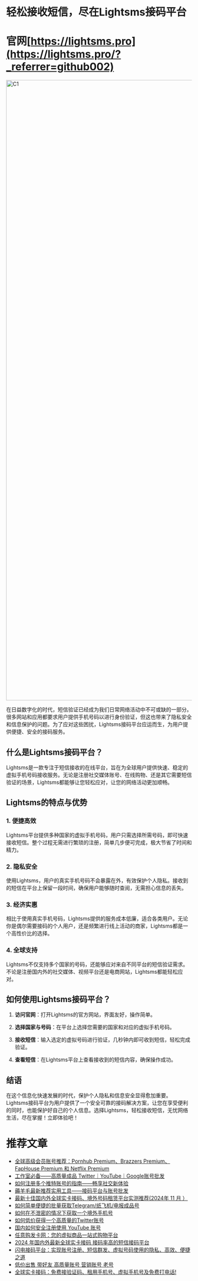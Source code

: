 # 轻松接收短信，尽在Lightsms接码平台

# 官网[https://lightsms.pro](https://lightsms.pro/?_referrer=github002)

<img width="1680" alt="C1" src="https://github.com/user-attachments/assets/5f242c86-a4ce-452c-a9db-cd12ff25ab3a" />


在日益数字化的时代，短信验证已经成为我们日常网络活动中不可或缺的一部分。很多网站和应用都要求用户提供手机号码以进行身份验证，但这也带来了隐私安全和信息保护的问题。为了应对这些困扰，Lightsms接码平台应运而生，为用户提供便捷、安全的接码服务。

## 什么是Lightsms接码平台？

Lightsms是一款专注于短信接收的在线平台，旨在为全球用户提供快速、稳定的虚拟手机号码接收服务。无论是注册社交媒体账号、在线购物、还是其它需要短信验证的场景，Lightsms都能够让您轻松应对，让您的网络活动更加顺畅。

## Lightsms的特点与优势

### 1. **便捷高效**

Lightsms平台提供多种国家的虚拟手机号码，用户只需选择所需号码，即可快速接收短信。整个过程无需进行繁琐的注册，简单几步便可完成，极大节省了时间和精力。

### 2. **隐私安全**

使用Lightsms，用户的真实手机号码不会暴露在外，有效保护个人隐私。接收到的短信在平台上保留一段时间，确保用户能够随时查阅，无需担心信息的丢失。

### 3. **经济实惠**

相比于使用真实手机号码，Lightsms提供的服务成本低廉，适合各类用户。无论你是偶尔需要接码的个人用户，还是频繁进行线上活动的商家，Lightsms都是一个高性价比的选择。

### 4. **全球支持**

Lightsms不仅支持多个国家的号码，还能够应对来自不同平台的短信验证需求。不论是注册国内外的社交媒体、视频平台还是电商网站，Lightsms都能轻松应对。

## 如何使用Lightsms接码平台？

1. **访问官网**：打开Lightsms的官方网站，界面友好，操作简单。
  
2. **选择国家与号码**：在平台上选择您需要的国家和对应的虚拟手机号码。

3. **接收短信**：输入选定的虚拟号码进行验证，几秒钟内即可收到短信，轻松完成验证。

4. **查看短信**：在Lightsms平台上查看接收到的短信内容，确保操作成功。

## 结语

在这个信息化快速发展的时代，保护个人隐私和信息安全显得愈加重要。Lightsms接码平台为用户提供了一个安全可靠的接码解决方案，让您在享受便利的同时，也能保护好自己的个人信息。选择Lightsms，轻松接收短信，无忧网络生活，尽在掌握！立即体验吧！




# 推荐文章

- [全球高级会员账号推荐：Pornhub Premium、Brazzers Premium、FapHouse Premium 和 Netflix Premium](https://github.com/liudaliuda01/huiyuanpifa/blob/main/README.md)
- [工作室必备——高质量成品 Twitter｜YouTube｜Google账号批发](https://github.com/liudaliuda01/zhanghaopifa/blob/main/README.md)
- [如何注册多个推特账号的指南——畅享社交新体验](https://github.com/liudaliuda01/twitterzhanghao)
- [薅羊毛最新推荐实用工具——接码平台与账号批发](https://github.com/liudaliuda01/haoyangm)
- [最新十佳国内外全球实卡接码、境外号码租赁平台实测推荐(2024年 11 月 ）](https://github.com/liudaliuda01/pingce)
- [如何简单便捷的批量获取Telegram/纸飞机/电报成品号](https://github.com/liudaliuda01/chat)
- [如何在不泄密的情况下获取一个境外手机号](https://github.com/liudaliuda01/haoma)
- [如何低价获得一个高质量的Twitter账号](https://github.com/liudaliuda01/Twitter)
- [国内如何安全注册使用 YouTube 账号](https://github.com/liudaliuda01/YouTube)
- [任意购发卡网：您的虚拟商品一站式购物平台](https://github.com/liudaliuda01/anyshop)
- [2024 年国内外最新全球实卡接码 接码率高的短信接码平台](https://github.com/liudaliuda01/lightsms)
- [闪电接码平台：实现账号注册、短信群发、虚拟号码使用的隐私、高效、便捷之道](https://github.com/liudaliuda01/jiema)
- [低价出售 带好友 高质量账号 营销账号 老号](https://github.com/liudaliuda01/anyshop.vip)
- [全球实卡接码：免费接验证码、租用手机号、虚拟手机号及免费打电话!](https://github.com/liudaliuda01/lightsms.pro)

